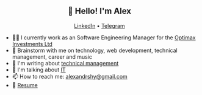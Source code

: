 <h2 align="center">👋 Hello! I'm Alex</h2>
<p align="center">
  <a href="https://www.linkedin.com/in/alexandrshy/">LinkedIn</a> •
  <a href="https://t.me/alexandrshy">Telegram</a>
</p>

- 👨‍💻 I currently work as an Software Engineering Manager for the <a href="https://github.com/optimaxdev">Optimax Investments Ltd</a>
- 💬 Brainstorm with me on technology, web development, technical management, career and music
- 📓 I'm writing about <a href="https://t.me/softlead">technical management</a>
- 🎤 I'm talking about <a href="https://redcircle.com/shows/optimax-prime">IT</a>
- 📫 How to reach me: <a href="mailto:alexandrshy@gmail.com">alexandrshy@gmail.com</a>
- 📝 <a href="https://github.com/Alexandrshy/Alexandrshy/blob/main/Alex_Shulaev_Resume_Senior_Frontend_Engineer_Engineering_Manager.pdf">Resume</a>
